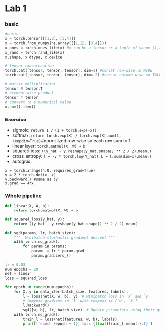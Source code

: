 # Lab 1

### basic
```python
#basic
x = torch.tensor([[1,2], [3,4]])
x = torch.from_numpy(np.array([[1,2], [3,4]]))
x_ones = torch.ones_like(x) #x can be a tensor or a tuple of shape (1,2,)
x_rand = torch.rand_like(x)
x.shape, x.dtype, x.device

# tensor concatenation
torch.cat([tensor, tensor, tensor], dim=1) #concat row-wise so WIDE
torch.cat([tensor, tensor, tensor], dim=-2) #concat column-wise so TALL

# matrix multiplication
tensor @ tensor.T
# element-wise product
tensor * tensor
# convert to a numerical value 
x.sum().item()
```

### Exercise
* sigmoid: `return 1 / (1 + torch.exp(-x))`
* softmax: `return torch.exp(X) / torch.exp(X).sum(1, keepdim=True)`#normalized row-wise so each row sum to 1
* linear layer: `torch.matmul(X, W) + b`
* squared-loss: `((y_hat - y.reshape(y_hat.shape)) ** 2 / 2).mean()`
* cross_entropy: `l = -y * torch.log(Y_hat)`, `L = l.sum(dim=1).mean()`
* autograd: 
```
x = torch.arange(4.0, requires_grad=True)
y = 2 * torch.dot(x, x)
y.backward() #same as dy
x.grad == 4*x
```

### Whole pipeline
```python
def linear(X, W, b):
    return torch.matmul(X, W) + b

def squared_loss(y_hat, y):
    return ((y_hat - y.reshape(y_hat.shape)) ** 2 / 2).mean()

def sgd(params, lr, batch_size):
    """  Minibatch stochastic gradient descent """
    with torch.no_grad():
        for param in params:
            param -= lr * param.grad
            param.grad.zero_()

lr = 0.03
num_epochs = 20
net = linear
loss = squared_loss

for epoch in range(num_epochs):
    for X, y in data_iter(batch_size, features, labels):
        l = loss(net(X, w, b), y)  # Minibatch loss in `X` and `y`
        # Compute gradient on `l` with respect to [`w`, `b`]
        l.backward()
        sgd([w, b], lr, batch_size)  # Update parameters using their gradient
    with torch.no_grad():
        train_l = loss(net(features, w, b), labels)
        print(f'epoch {epoch + 1}, loss {float(train_l.mean()):f}')
```
